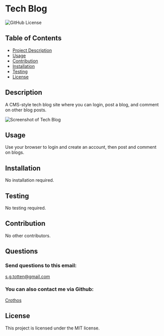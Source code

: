 # Tech Blog
<img src="https://img.shields.io/badge/license-MIT-blue.svg" alt="GitHub License">

## Table of Contents

* [Project Description](#description)
* [Usage](#usage)
* [Contribution](#contribution)
* [Installation](#installation)
* [Testing](#testing)
* [License](#license)

## Description
A CMS-style tech blog site where you can login, post a blog, and comment on other blog posts.

![Screenshot of Tech Blog](https://cdn.discordapp.com/attachments/612981552246292500/1076371060217356388/Untitled.png)


## Usage
Use your browser to login and create an account, then post and comment on blogs.

## Installation
No installation required.

## Testing
No testing required.

## Contribution
No other contributors.

## Questions
### Send questions to this email:
[s.g.totten@gmail.com](mailto:s.g.totten@gmail.com)
### You can also contact me via Github:
[Crothos](https://github.com/crothos)

## License
This project is licensed under the MIT license.

